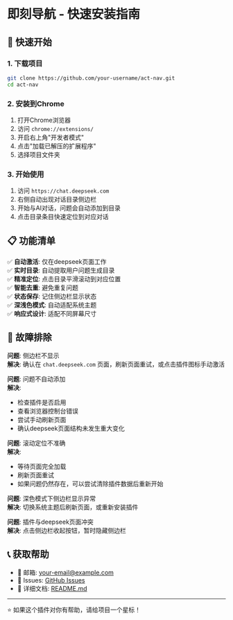 # 即刻导航 - 快速安装指南

## 🚀 快速开始

### 1. 下载项目
```bash
git clone https://github.com/your-username/act-nav.git
cd act-nav
```

### 2. 安装到Chrome
1. 打开Chrome浏览器
2. 访问 `chrome://extensions/`
3. 开启右上角"开发者模式"
4. 点击"加载已解压的扩展程序"
5. 选择项目文件夹

### 3. 开始使用
1. 访问 `https://chat.deepseek.com`
2. 右侧自动出现对话目录侧边栏
3. 开始与AI对话，问题会自动添加到目录
4. 点击目录条目快速定位到对应对话

## 📋 功能清单

✅ **自动激活**: 仅在deepseek页面工作  
✅ **实时目录**: 自动提取用户问题生成目录  
✅ **精准定位**: 点击目录平滑滚动到对应位置  
✅ **智能去重**: 避免重复问题  
✅ **状态保存**: 记住侧边栏显示状态  
✅ **深浅色模式**: 自动适配系统主题  
✅ **响应式设计**: 适配不同屏幕尺寸  

## 🔧 故障排除

**问题**: 侧边栏不显示  
**解决**: 确认在 `chat.deepseek.com` 页面，刷新页面重试，或点击插件图标手动激活

**问题**: 问题不自动添加  
**解决**: 
- 检查插件是否启用
- 查看浏览器控制台错误
- 尝试手动刷新页面
- 确认deepseek页面结构未发生重大变化

**问题**: 滚动定位不准确  
**解决**: 
- 等待页面完全加载
- 刷新页面重试
- 如果问题仍然存在，可以尝试清除插件数据后重新开始

**问题**: 深色模式下侧边栏显示异常  
**解决**: 切换系统主题后刷新页面，或重新安装插件

**问题**: 插件与deepseek页面冲突  
**解决**: 点击侧边栏收起按钮，暂时隐藏侧边栏

## 📞 获取帮助

- 📧 邮箱: your-email@example.com
- 🐛 Issues: [GitHub Issues](https://github.com/your-username/act-nav/issues)
- 📖 详细文档: [README.md](README.md)

---

⭐ 如果这个插件对你有帮助，请给项目一个星标！
